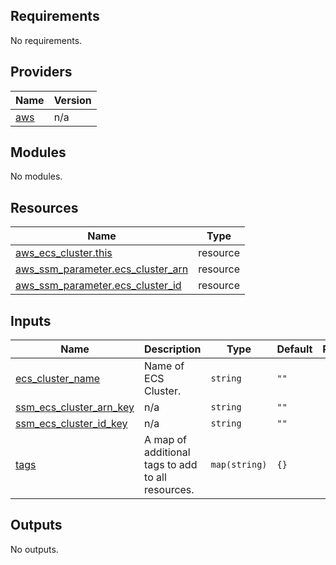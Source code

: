 ## Requirements

No requirements.

## Providers

| Name | Version |
|------|---------|
| <a name="provider_aws"></a> [aws](#provider\_aws) | n/a |

## Modules

No modules.

## Resources

| Name | Type |
|------|------|
| [aws_ecs_cluster.this](https://registry.terraform.io/providers/hashicorp/aws/latest/docs/resources/ecs_cluster) | resource |
| [aws_ssm_parameter.ecs_cluster_arn](https://registry.terraform.io/providers/hashicorp/aws/latest/docs/resources/ssm_parameter) | resource |
| [aws_ssm_parameter.ecs_cluster_id](https://registry.terraform.io/providers/hashicorp/aws/latest/docs/resources/ssm_parameter) | resource |

## Inputs

| Name | Description | Type | Default | Required |
|------|-------------|------|---------|:--------:|
| <a name="input_ecs_cluster_name"></a> [ecs\_cluster\_name](#input\_ecs\_cluster\_name) | Name of ECS Cluster. | `string` | `""` | no |
| <a name="input_ssm_ecs_cluster_arn_key"></a> [ssm\_ecs\_cluster\_arn\_key](#input\_ssm\_ecs\_cluster\_arn\_key) | n/a | `string` | `""` | no |
| <a name="input_ssm_ecs_cluster_id_key"></a> [ssm\_ecs\_cluster\_id\_key](#input\_ssm\_ecs\_cluster\_id\_key) | n/a | `string` | `""` | no |
| <a name="input_tags"></a> [tags](#input\_tags) | A map of additional tags to add to all resources. | `map(string)` | `{}` | no |

## Outputs

No outputs.
